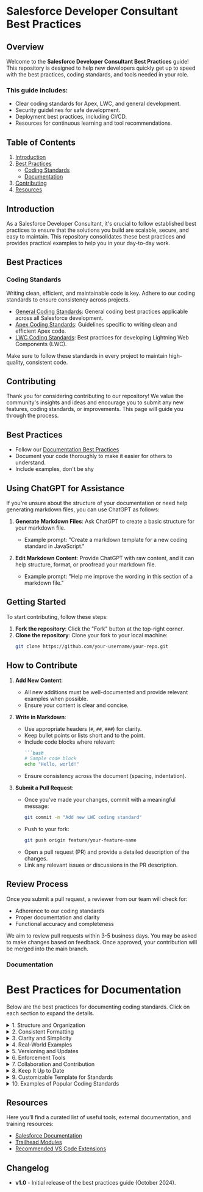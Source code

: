 ﻿# Salesforce Developer Consultant Best Practices

## Overview
Welcome to the **Salesforce Developer Consultant Best Practices** guide! This repository is designed to help new developers quickly get up to speed with the best practices, coding standards, and tools needed in your role. 

### This guide includes:
- Clear coding standards for Apex, LWC, and general development.
- Security guidelines for safe development.
- Deployment best practices, including CI/CD.
- Resources for continuous learning and tool recommendations.


## Table of Contents
1. [Introduction](#introduction)
2. [Best Practices](#best-practices)
   - [Coding Standards](#coding-standards)
   - [Documentation](#documentation)
3. [Contributing](#contributing)
4. [Resources](#resources)

## Introduction
As a Salesforce Developer Consultant, it's crucial to follow established best practices to ensure that the solutions you build are scalable, secure, and easy to maintain. This repository consolidates these best practices and provides practical examples to help you in your day-to-day work.

## Best Practices
### Coding Standards
Writing clean, efficient, and maintainable code is key. Adhere to our coding standards to ensure consistency across projects.

- [General Coding Standards](Best_Practices/General_Standards/README.md): General coding best practices applicable across all Salesforce development.
- [Apex Coding Standards](Best_Practices/Apex_Standards/README.md): Guidelines specific to writing clean and efficient Apex code.
- [LWC Coding Standards](Best_Practices/LWC_Standards/README.md): Best practices for developing Lightning Web Components (LWC).

Make sure to follow these standards in every project to maintain high-quality, consistent code.

## Contributing
Thank you for considering contributing to our repository! We value the community's insights and ideas and encourage you to submit any new features, coding standards, or improvements. This page will guide you through the process.

## Best Practices

- Follow our [Documentation Best Practices](#documentation)
- Document your code thoroughly to make it easier for others to understand.
- Include examples, don't be shy

## Using ChatGPT for Assistance

If you're unsure about the structure of your documentation or need help generating markdown files, you can use ChatGPT as follows:

1. **Generate Markdown Files**: Ask ChatGPT to create a basic structure for your markdown file.
   - Example prompt: "Create a markdown template for a new coding standard in JavaScript."

2. **Edit Markdown Content**: Provide ChatGPT with raw content, and it can help structure, format, or proofread your markdown file.
   - Example prompt: "Help me improve the wording in this section of a markdown file."

## Getting Started

To start contributing, follow these steps:
1. **Fork the repository**: Click the "Fork" button at the top-right corner.
2. **Clone the repository**: Clone your fork to your local machine:
   ```bash
   git clone https://github.com/your-username/your-repo.git

## How to Contribute

1. **Add New Content**:
   - All new additions must be well-documented and provide relevant examples when possible.
   - Ensure your content is clear and concise.

2. **Write in Markdown**:
   - Use appropriate headers (`#`, `##`, `###`) for clarity.
   - Keep bullet points or lists short and to the point.
   - Include code blocks where relevant:
     ```markdown
     ```bash
     # Sample code block
     echo "Hello, world!"
     ```
   - Ensure consistency across the document (spacing, indentation).

3. **Submit a Pull Request**:
   - Once you've made your changes, commit with a meaningful message:
     ```bash
     git commit -m "Add new LWC coding standard"
     ```
   - Push to your fork:
     ```bash
     git push origin feature/your-feature-name
     ```
   - Open a pull request (PR) and provide a detailed description of the changes.
   - Link any relevant issues or discussions in the PR description.

## Review Process

Once you submit a pull request, a reviewer from our team will check for:
- Adherence to our coding standards
- Proper documentation and clarity
- Functional accuracy and completeness

We aim to review pull requests within 3-5 business days. You may be asked to make changes based on feedback. Once approved, your contribution will be merged into the main branch.

### Documentation
# Best Practices for Documentation

Below are the best practices for documenting coding standards. Click on each section to expand the details.

<details>
   <summary> 1. Structure and Organization </summary>
  
  - **Use Clear Categories**: Break down the coding standards into logical categories like "General Coding Standards," "Apex Coding Standards," and "LWC Coding Standards" to improve navigation.
  - **Subsections for Specific Topics**: Within each category, create subsections for topics like Naming Conventions, Commenting, Error Handling, etc.
  - **Table of Contents**: Include a table of contents at the top with links to sections for easier navigation.
  
</details>

<details>
  <summary>2. Consistent Formatting</summary>
  
  - **Markdown Usage**: Use consistent headers (`#`, `##`, `###`), lists, and code blocks to make the document visually appealing.
  - **Code Examples**: Provide code examples in fenced code blocks (```language) to ensure syntax highlighting and readability.
  - **Links to Documentation**: For advanced or company-specific rules, link to relevant documentation (e.g., Salesforce documentation for Apex standards).

</details>

<details>
  <summary>3. Clarity and Simplicity</summary>
  
  - **Keep it Simple**: Write standards in simple, concise language that is easy to understand.
  - **Justification and Explanation**: Provide reasoning for each rule, explaining why it’s necessary.
  - **Avoid Overwhelming Detail**: Focus on essential, impactful guidelines, avoiding overcomplication.
  
</details>

<details>
  <summary>4. Real-World Examples</summary>
  
  - **Good and Bad Examples**: Show both good and bad examples of code with explanations for each.
  - **Use Case Scenarios**: Provide practical examples of when to apply certain coding standards.
  
</details>

<details>
  <summary>5. Versioning and Updates</summary>
  
  - **Changelog**: Include a changelog that tracks updates to the coding standards.
  - **Use Git Version Control**: Use Git to track changes to standards, maintaining a version history.
  
</details>

<details>
  <summary>6. Enforcement Tools</summary>
  
  - **Static Code Analyzers**: Recommend or integrate tools like **ESLint** (for JavaScript) or **PMD** (for Apex) to enforce the standards.
  - **Pre-commit Hooks**: Suggest using Git pre-commit hooks to ensure standards are met before committing code.
  
</details>

<details>
  <summary>7. Collaboration and Contribution</summary>
  
  - **Collaborative Input**: Invite feedback from team members and include a process for contributing new standards.
  - **Peer Reviews**: Encourage peer code reviews to check for adherence to coding standards.
  
</details>

<details>
  <summary>8. Keep It Up to Date</summary>
  
  - **Ongoing Maintenance**: Review and update the document regularly to ensure it remains relevant.
  
</details>

<details>
  <summary>9. Customizable Template for Standards</summary>
  
  Create a template for adding new coding standards with the following sections:
  - Rule Name
  - Rule Description
  - Example Code (Good/Bad)
  - Why It Matters
  - Enforcement Mechanism (if any)
  - Related Links/Resources
  
</details>

<details>
  <summary>10. Examples of Popular Coding Standards</summary>
  
  - Include references to well-known coding standards, such as:
    - **[Google JavaScript Style Guide](https://google.github.io/styleguide/jsguide.html)**
    - **[Salesforce Apex Best Practices](https://developer.salesforce.com/docs/atlas.en-us.apexcode.meta/apexcode/apex_best_practices.htm)**
    - **[Airbnb React/JavaScript Style Guide](https://github.com/airbnb/javascript)**
  
</details>


## Resources
Here you’ll find a curated list of useful tools, external documentation, and training resources:

- [Salesforce Documentation](https://developer.salesforce.com/docs/)
- [Trailhead Modules](https://trailhead.salesforce.com/)
- [Recommended VS Code Extensions](Resources/VSCode_Extensions.md)

## Changelog
- **v1.0** - Initial release of the best practices guide (October 2024).


